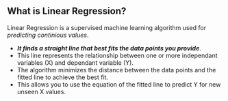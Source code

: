 ## What is Linear Regression?

Linear Regression is a supervised machine learning algorithm used for *predicting continious values*.
- ***It finds a straight line that best fits the data points you provide***.
- This line represents the relationship between one or more independant variables (X) and dependant variable (Y).
- The algorithm minimizes the distance between the data points and the fitted line to achieve the best fit.
- This allows you to use the equation of the fitted line to predict Y for new unseen X values.
